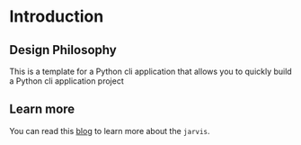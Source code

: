 # Introduction

## Design Philosophy

This is a template for a Python cli application that allows you to quickly build a Python cli application project

## Learn more

You can read this [blog][mafei-blog] to learn more about the `jarvis`.

[mafei-blog]: http://mafei.me/